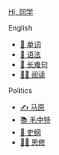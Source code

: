 [Hi, 同学]()

<!-- - [👉 README]() -->

English

- [🌱 单词](English/word.md "看我")
- [🚀 语法](English/grammar.md)
- [🤏 长难句](English/sentences.md)
- [🙋‍♂️ 阅读](English/read.md)

Politics

- [✍ 马原](Politics/马原.md)
- [📚 毛中特](Politics/毛中特.md)
- [🥰 史纲](Politics/史纲.md)
- [🙆‍♂️ 思修](Politics/思修.md)
